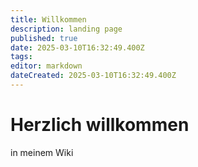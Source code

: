 ```yaml
---
title: Willkommen
description: landing page
published: true
date: 2025-03-10T16:32:49.400Z
tags: 
editor: markdown
dateCreated: 2025-03-10T16:32:49.400Z
---
```


# Herzlich willkommen

in meinem Wiki